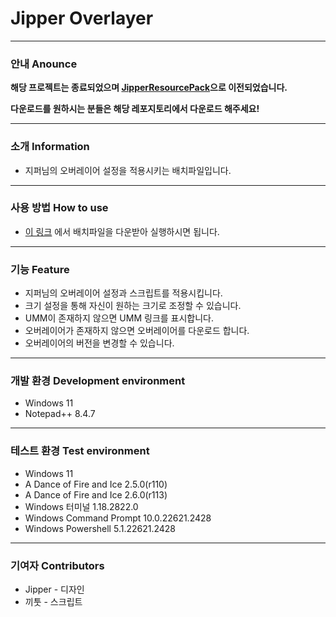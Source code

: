 # Jipper Overlayer
---
### 안내 Anounce

**해당 프로젝트는 종료되었으며 [JipperResourcePack](https://github.com/Jongye0l/JipperResourcePack)으로 이전되었습니다.**

**다운로드를 원하시는 분들은 해당 레포지토리에서 다운로드 해주세요!**

---
### 소개 Information
* 지퍼님의 오버레이어 설정을 적용시키는 배치파일입니다.
---
### 사용 방법 How to use
* [이 링크](https://github.com/Jongye0l/Jipper-Overlayer/releases/latest) 에서 배치파일을 다운받아 실행하시면 됩니다.
---
### 기능 Feature
* 지퍼님의 오버레이어 설정과 스크립트를 적용시킵니다.
* 크기 설정을 통해 자신이 원하는 크기로 조정할 수 있습니다.
* UMM이 존재하지 않으면 UMM 링크를 표시합니다.
* 오버레이어가 존재하지 않으면 오버레이어를 다운로드 합니다.
* 오버레이어의 버전을 변경할 수 있습니다.
---
### 개발 환경 Development environment
* Windows 11
* Notepad++ 8.4.7
---
### 테스트 환경 Test environment
* Windows 11
* A Dance of Fire and Ice 2.5.0(r110)
* A Dance of Fire and Ice 2.6.0(r113)
* Windows 터미널 1.18.2822.0
* Windows Command Prompt 10.0.22621.2428
* Windows Powershell 5.1.22621.2428
---
### 기여자 Contributors
* Jipper - 디자인
* 끼툿 - 스크립트
